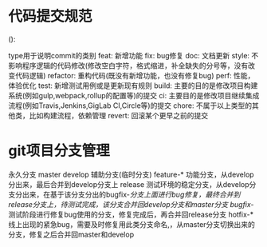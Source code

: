 # 代码提交规范
<type>(<scope>): <subject>

type用于说明commit的类别
feat: 新增功能
fix: bug修复
doc: 文档更新
style: 不影响程序逻辑的代码修改(修改空白字符，格式缩进，补全缺失的分号等，没有改变代码逻辑)
refactor: 重构代码(既没有新增功能，也没有修复bug)
perf: 性能，体验优化
test: 新增测试用例或是更新现有规则
build: 主要的目的是修改项目构建系统(例如gulp,webpack,rollup的配置等)的提交
ci: 主要目的是修改项目继续集成流程(例如Travis,Jenkins,GigLab CI,Circle等)的提交
chore: 不属于以上类型的其他类，比如构建流程，依赖管理
revert: 回滚某个更早之前的提交

# git项目分支管理
永久分支
master
develop
辅助分支(临时分支)
feature-*
功能分支，从develop分出来，最后合并到develop分支上
release
测试环境的稳定分支，从develop分支分出来，在基于该分支分出的bugfix-*分支上面进行bug修复，最终合并到release分支上，待测试完成，该分支合并回develop分支和master分支
bugfix-*
测试阶段进行修复bug使用的分支，修复完成后，再合并回release分支
hotfix-*
线上出现的紧急bug，需要及时修复用此类分支命名,，从master分支切换出来的分支，修复之后合并回master和develop

